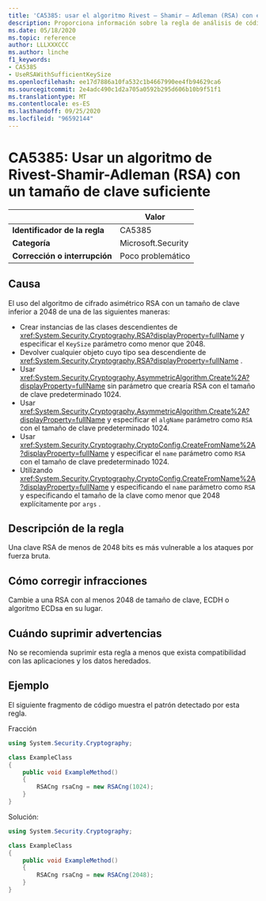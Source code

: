 ```yaml
---
title: 'CA5385: usar el algoritmo Rivest – Shamir – Adleman (RSA) con el tamaño de clave suficiente (análisis de código)'
description: Proporciona información sobre la regla de análisis de código CA5385, incluidas las causas, cómo corregir las infracciones y cuándo suprimirlas.
ms.date: 05/18/2020
ms.topic: reference
author: LLLXXXCCC
ms.author: linche
f1_keywords:
- CA5385
- UseRSAWithSufficientKeySize
ms.openlocfilehash: ee17d7886a10fa532c1b4667990ee4fb94629ca6
ms.sourcegitcommit: 2e4adc490c1d2a705a0592b295d606b10b9f51f1
ms.translationtype: MT
ms.contentlocale: es-ES
ms.lasthandoff: 09/25/2020
ms.locfileid: "96592144"
---
```

# <a name="ca5385-use-rivestshamiradleman-rsa-algorithm-with-sufficient-key-size"></a>CA5385: Usar un algoritmo de Rivest-Shamir-Adleman (RSA) con un tamaño de clave suficiente

| | Valor |
|-|-|
| **Identificador de la regla** |CA5385|
| **Categoría** |Microsoft.Security|
| **Corrección o interrupción** |Poco problemático|

## <a name="cause"></a>Causa

El uso del algoritmo de cifrado asimétrico RSA con un tamaño de clave inferior a 2048 de una de las siguientes maneras:

- Crear instancias de las clases descendientes de <xref:System.Security.Cryptography.RSA?displayProperty=fullName> y especificar el `KeySize` parámetro como menor que 2048.
- Devolver cualquier objeto cuyo tipo sea descendiente de <xref:System.Security.Cryptography.RSA?displayProperty=fullName> .
- Usar <xref:System.Security.Cryptography.AsymmetricAlgorithm.Create%2A?displayProperty=fullName> sin parámetro que crearía RSA con el tamaño de clave predeterminado 1024.
- Usar <xref:System.Security.Cryptography.AsymmetricAlgorithm.Create%2A?displayProperty=fullName> y especificar el `algName` parámetro como `RSA` con el tamaño de clave predeterminado 1024.
- Usar <xref:System.Security.Cryptography.CryptoConfig.CreateFromName%2A?displayProperty=fullName> y especificar el `name` parámetro como `RSA` con el tamaño de clave predeterminado 1024.
- Utilizando <xref:System.Security.Cryptography.CryptoConfig.CreateFromName%2A?displayProperty=fullName> y especificando el `name` parámetro como `RSA` y especificando el tamaño de la clave como menor que 2048 explícitamente por `args` .

## <a name="rule-description"></a>Descripción de la regla

Una clave RSA de menos de 2048 bits es más vulnerable a los ataques por fuerza bruta.

## <a name="how-to-fix-violations"></a>Cómo corregir infracciones

Cambie a una RSA con al menos 2048 de tamaño de clave, ECDH o algoritmo ECDsa en su lugar.

## <a name="when-to-suppress-warnings"></a>Cuándo suprimir advertencias

No se recomienda suprimir esta regla a menos que exista compatibilidad con las aplicaciones y los datos heredados.

## <a name="example"></a>Ejemplo

El siguiente fragmento de código muestra el patrón detectado por esta regla.

Fracción

```csharp
using System.Security.Cryptography;

class ExampleClass
{
    public void ExampleMethod()
    {
        RSACng rsaCng = new RSACng(1024);
    }
}
```

Solución:

```csharp
using System.Security.Cryptography;

class ExampleClass
{
    public void ExampleMethod()
    {
        RSACng rsaCng = new RSACng(2048);
    }
}
```
